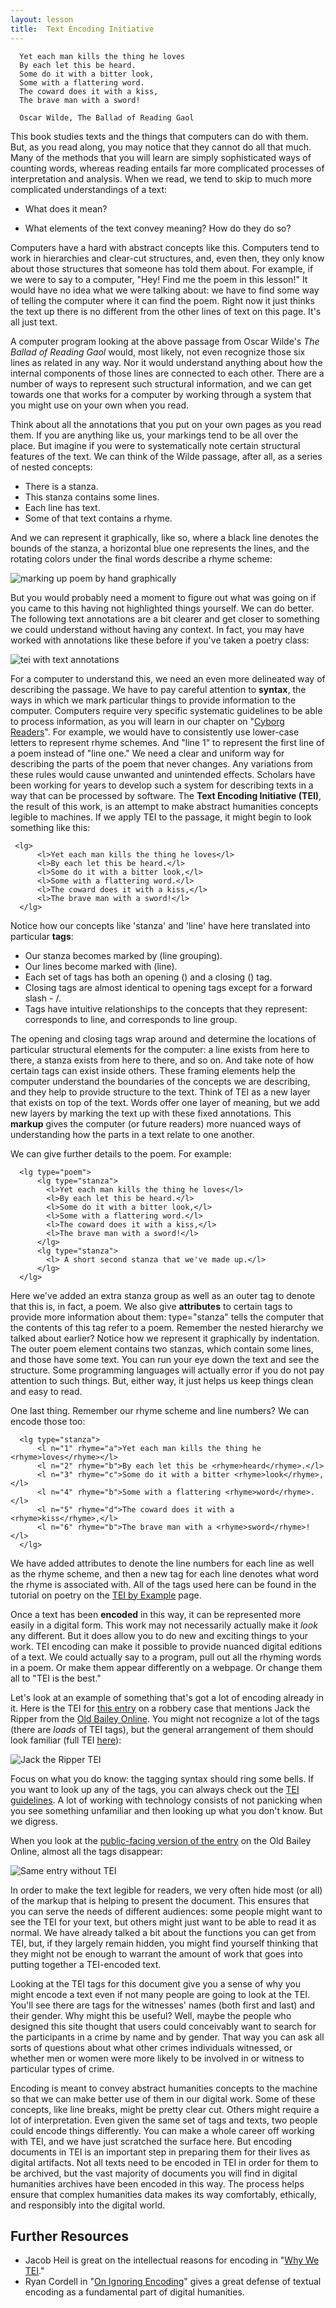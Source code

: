 ```yaml
---
layout: lesson
title:  Text Encoding Initiative
---
```


      Yet each man kills the thing he loves
      By each let this be heard.
      Some do it with a bitter look,
      Some with a flattering word.
      The coward does it with a kiss,
      The brave man with a sword!
      
      Oscar Wilde, The Ballad of Reading Gaol

This book studies texts and the things that computers can do with them. But, as you read along, you may notice that they cannot do all that much. Many of the methods that you will learn are simply sophisticated ways of counting words, whereas reading entails far more complicated processes of interpretation and analysis. When we read, we tend to skip to much more complicated understandings of a text:

* What does it mean?

* What elements of the text convey meaning? How do they do so?

Computers have a hard with abstract concepts like this. Computers tend to work in hierarchies and clear-cut structures, and, even then, they only know about those structures that someone has told them about. For example, if we were to say to a computer, "Hey! Find me the poem in this lesson!" It would have no idea what we were talking about: we have to find some way of telling the computer where it can find the poem. Right now it just thinks the text up there is no different from the other lines of text on this page. It's all just text.

A computer program looking at the above passage from Oscar Wilde's *The Ballad of Reading Gaol* would, most likely, not even recognize those six lines as related in any way. Nor it would understand anything about how the internal components of those lines are connected to each other. There are a number of ways to represent such structural information, and we can get towards one that works for a computer by working through a system that you might use on your own when you read. 

Think about all the annotations that you put on your own pages as you read them. If you are anything like us, your markings tend to be all over the place. But imagine if you were to systematically note certain structural features of the text. We can think of the Wilde passage, after all, as a series of nested concepts:

* There is a stanza.
* This stanza contains some lines.
* Each line has text.
* Some of that text contains a rhyme.

And we can represent it graphically, like so, where a black line denotes the bounds of the stanza, a horizontal blue one represents the lines, and the rotating colors under the final words describe a rhyme scheme:

![marking up poem by hand graphically](/textanalysiscoursebook/assets/archives/tei-graphic.jpg)

But you would probably need a moment to figure out what was going on if you came to this having not highlighted things yourself. We can do better. The following text annotations are a bit clearer and get closer to something we could understand without having any context. In fact, you may have worked with annotations like these before if you've taken a poetry class:

![tei with text annotations](/textanalysiscoursebook/assets/archives/tei.jpg)

For a computer to understand this, we need an even more delineated way of describing the passage. We have to pay careful attention to **syntax**, the ways in which we mark particular things to provide information to the computer. Computers require very specific systematic guidelines to be able to process information, as you will learn in our chapter on "[Cyborg Readers](/textanalysiscoursebook/book/cyborg-readers)". For example, we would have to consistently use lower-case letters to represent rhyme schemes. And "line 1" to represent the first line of a poem instead of "line one." We need a clear and uniform way for describing the parts of the poem that never changes. Any variations from these rules would cause unwanted and unintended effects. Scholars have been working for years to develop such a system for describing texts in a way that can be processed by software. The **Text Encoding Initiative (TEI)**, the result of this work, is an attempt to make abstract humanities concepts legible to machines. If we apply TEI to the passage, it might begin to look something like this:


     <lg>
          <l>Yet each man kills the thing he loves</l>
          <l>By each let this be heard.</l>
          <l>Some do it with a bitter look,</l>
          <l>Some with a flattering word.</l>
          <l>The coward does it with a kiss,</l>
          <l>The brave man with a sword!</l>
      </lg>


Notice how our concepts like 'stanza' and 'line' have here translated into particular **tags**:  

* Our stanza becomes marked by <lg> (line grouping).
* Our lines become marked with <l> (line).
* Each set of tags has both an opening (<lg>) and a closing (</lg>) tag. 
* Closing tags are almost identical to opening tags except for a forward slash - /.
* Tags have intuitive relationships to the concepts that they represent: <l> corresponds to line, and <lg> corresponds to line group.

The opening and closing tags wrap around and determine the locations of particular structural elements for the computer: a line exists from here to there, a stanza exists from here to there, and so on. And take note of how certain tags can exist inside others. These framing elements help the computer understand the boundaries of the concepts we are describing, and they help to provide structure to the text. Think of TEI as a new layer that exists on top of the text. Words offer one layer of meaning, but we add new layers by marking the text up with these fixed annotations. This **markup** gives the computer (or future readers) more nuanced ways of understanding how the parts in a text relate to one another.

We can give further details to the poem. For example:


      <lg type="poem">
          <lg type="stanza">
            <l>Yet each man kills the thing he loves</l>
            <l>By each let this be heard.</l>
            <l>Some do it with a bitter look,</l>
            <l>Some with a flattering word.</l>
            <l>The coward does it with a kiss,</l>
            <l>The brave man with a sword!</l>
          </lg>
          <lg type="stanza">
            <l> A short second stanza that we've made up.</l>
          </lg>
      </lg>


Here we've added an extra stanza group as well as an outer tag to denote that this is, in fact, a poem. We also give **attributes** to certain tags to provide more information about them: type="stanza" tells the computer that the contents of this tag refer to a poem. Remember the nested hierarchy we talked about earlier? Notice how we represent it graphically by indentation. The outer poem element contains two stanzas, which contain some lines, and those have some text. You can run your eye down the text and see the structure. Some programming languages will actually error if you do not pay attention to such things. But, either way, it just helps us keep things clean and easy to read. 

One last thing. Remember our rhyme scheme and line numbers? We can encode those too:


      <lg type="stanza">
          <l n="1" rhyme="a">Yet each man kills the thing he <rhyme>loves</rhyme></l>
          <l n="2" rhyme="b">By each let this be <rhyme>heard</rhyme>.</l>
          <l n="3" rhyme="c">Some do it with a bitter <rhyme>look</rhyme>,</l>
          <l n="4" rhyme="b">Some with a flattering <rhyme>word</rhyme>.</l>
          <l n="5" rhyme="d">The coward does it with a <rhyme>kiss</rhyme>,</l>
          <l n="6" rhyme="b">The brave man with a <rhyme>sword</rhyme>!</l>
      </lg>
 

We have added attributes to denote the line numbers for each line as well as the rhyme scheme, and then a new <rhyme> tag for each line denotes what word the rhyme is associated with. All of the tags used here can be found in the tutorial on poetry on the [TEI by Example](http://teibyexample.org/modules/TBED04v00.htm) page.

Once a text has been **encoded** in this way, it can be represented more easily in a digital form. This work may not necessarily actually make it *look* any different. But it does allow you to do new and exciting things to your work. TEI encoding can make it possible to provide nuanced digital editions of a text. We could actually say to a program, pull out all the rhyming words in a poem. Or make them appear differently on a webpage. Or change them all to "TEI is the best."

Let's look at an example of something that's got a lot of encoding already in it. Here is the TEI for [this entry](https://www.oldbaileyonline.org/browse.jsp?id=t18881119-50&div=t18881119-50&terms=ripper#highlight) on a robbery case that mentions Jack the Ripper from the [Old Bailey Online](https://www.oldbaileyonlineorg). You might not recognize a lot of the tags \(there are _loads_ of TEI tags\), but the general arrangement of them should look familiar (full TEI [here](https://www.oldbaileyonline.org/browse.jsp?foo=bar&path=sessionsPapers/18881119.xml&div=t18881119-50&xml=yes)):



![Jack the Ripper TEI](/textanalysiscoursebook/assets/archives/old-bailey-tei.jpg)



Focus on what you do know: the tagging syntax should ring some bells. If you want to look up any of the tags, you can always check out the [TEI guidelines](http://www.tei-c.org/index.xml). A lot of working with technology consists of not panicking when you see something unfamiliar and then looking up what you don't know. But we digress.



When you look at the [public-facing version of the entry](https://www.oldbaileyonline.org/browse.jsp?id=t18881119-50&div=t18881119-50&terms=ripper#highlight) on the Old Bailey Online, almost all the tags disappear:



![Same entry without TEI](/textanalysiscoursebook/assets/archives/old-bailey-sans-tei.jpg)



In order to make the text legible for readers, we very often hide most (or all) of the markup that is helping to present the document. This ensures that you can serve the needs of different audiences: some people might want to see the TEI for your text, but others might just want to be able to read it as normal. We have already talked a bit about the functions you can get from TEI, but, if they largely remain hidden, you might find yourself thinking that they might not be enough to warrant the amount of work that goes into putting together a TEI-encoded text.

Looking at the TEI tags for this document give you a sense of why you might encode a text even if not many people are going to look at the TEI. You'll see there are tags for the witnesses' names (both first and last) and their gender. Why might this be useful? Well, maybe the people who designed this site thought that users could conceivably want to search for the participants in a crime by name and by gender. That way you can ask all sorts of questions about what other crimes individuals witnessed, or whether men or women were more likely to be involved in or witness to particular types of crime.

Encoding is meant to convey abstract humanities concepts to the machine so that we can make better use of them in our digital work. Some of these concepts, like line breaks, might be pretty clear cut. Others might require a lot of interpretation. Even given the same set of tags and texts, two people could encode things differently. You can make a whole career off working with TEI, and we have just scratched the surface here. But encoding documents in TEI is an important step in preparing them for their lives as digital artifacts. Not all texts need to be encoded in TEI in order for them to be archived, but the vast majority of documents you will find in digital humanities archives have been encoded in this way. The process helps ensure that complex humanities data makes its way comfortably, ethically, and responsibly into the digital world.

## Further Resources

* Jacob Heil is great on the intellectual reasons for encoding in "[Why We TEI](http://digitalscholarship.ohio5.org/2016/02/why-we-tei-2/)."
* Ryan Cordell in "[On Ignoring Encoding](http://ryancordell.org/research/dh/on-ignoring-encoding/)" gives a great defense of textual encoding as a fundamental part of digital humanities.